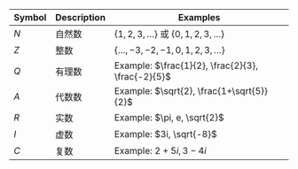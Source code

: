 | Symbol | Description | Examples                                          |
| ------ | ----------- | ------------------------------------------------- |
| $N$    | 自然数         | $\{1, 2, 3, \dots\}$ 或 $\{0, 1, 2, 3, \dots\}$    |
| $Z$    | 整数          | $\{\dots, -3, -2, -1, 0, 1, 2, 3, \dots\}$        |
| $Q$    | 有理数         | Example: $\frac{1}{2}, \frac{2}{3}, \frac{-2}{5}$ |
| $A$    | 代数数         | Example: $\sqrt{2}, \frac{1+\sqrt{5}}{2}$         |
| $R$    | 实数          | Example: $\pi, e, \sqrt{2}$                       |
| $I$    | 虚数          | Example: $3i, \sqrt{-8}$                          |
| $C$    | 复数          | Example: $2 + 5i, 3 - 4i$                         |


